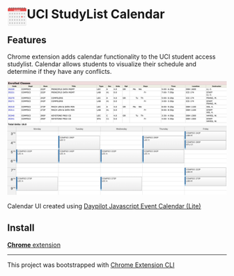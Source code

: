 # <img src="public/icon48.png" width="45" align="left"> UCI StudyList Calendar

## Features

Chrome extension adds calendar functionality to the UCI student access studylist. 
Calendar allows students to visualize their schedule and determine if they have any conflicts.

<img src="Example.png">

Calendar UI created using <a href="https://javascript.daypilot.org/calendar">Daypilot Javascript Event Calendar (Lite)</a>

## Install

[**Chrome** extension]() <!-- TODO: Add chrome extension link inside parenthesis -->

---

This project was bootstrapped with [Chrome Extension CLI](https://github.com/dutiyesh/chrome-extension-cli)
